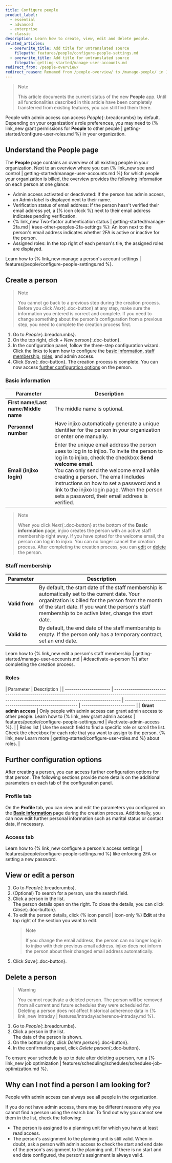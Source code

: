```yaml
---
title: Configure people
product_label:
  - essential
  - advanced
  - enterprise
  - classic
description: Learn how to create, view, edit and delete people.
related_articles:
  - overwrite_title: Add title for untranslated source
    filepath: features/people/configure-people-settings.md
  - overwrite_title: Add title for untranslated source
    filepath: getting-started/manage-user-accounts.md
redirect_from: /people-overview/
redirect_reason: Renamed from /people-overview/ to /manage-people/ in Jan 2023
---
```


> Note
>
> This article documents the current status of the new **People** app. Until all functionalities described in this article have been completely transferred from existing features, you can still find them there.

People with admin access can access _People_{:.breadcrumbs} by default. Depending on your organization's role preferences, you may need to {% link_new grant permissions for **People** to other people | getting-started/configure-user-roles.md %} in your organization.

## Understand the People page

The **People** page contains an overview of all existing people in your organization. Next to an overview where you can {% link_new see and control | getting-started/manage-user-accounts.md %} for which people your organization is billed, the overview provides the following information on each person at one glance:

- Admin access activated or deactivated: If the person has admin access, an Admin label is displayed next to their name.
- Verification status of email address: If the person hasn't verified their email address yet, a {% icon clock %} next to their email address indicates pending verification.
- {% link_new Two-factor authentication status | getting-started/manage-2fa.md | #see-other-peoples-2fa-settings %}: An icon next to the person's email address indicates whether 2FA is active or inactive for the person.
- Assigned roles: In the top right of each person's tile, the assigned roles are displayed.

Learn how to {% link_new manage a person's account settings | features/people/configure-people-settings.md %}.

## Create a person

> Note
>
> You cannot go back to a previous step during the creation process. Before you click _Next_{:.doc-button} at any step, make sure the information you entered is correct and complete. If you need to change something about the person's configuration from a previous step, you need to complete the creation process first.

1. Go to _People_{:.breadcrumbs}.
2. On the top right, click _+ New person_{:.doc-button}.
3. In the configuration panel, follow the three-step configuration wizard. Click the links to learn how to configure the [basic information](#basic-information), [staff membership](#staff-membership), [roles](#roles), and admin access.
4. Click _Save_{:.doc-button}.
   The creation process is complete. You can now access [further configuration options](#further-configuration-options) on the person.

### Basic information

| Parameter                                    | Description                                                                                                                                                                                                                                                                                                                                                                              |
| -------------------------------------------- | ---------------------------------------------------------------------------------------------------------------------------------------------------------------------------------------------------------------------------------------------------------------------------------------------------------------------------------------------------------------------------------------- |
| **First name**/**Last name**/**Middle name** | The middle name is optional.                                                                                                                                                                                                                                                                                                                                                             |
| **Personnel number**                         | Have injixo automatically generate a unique identifier for the person in your organization or enter one manually.                                                                                                                                                                                                                                                                        |
| **Email (injixo login)**                     | Enter the unique email address the person uses to log in to injixo. To invite the person to log in to injixo, check the checkbox **Send welcome email**.<br>You can only send the welcome email while creating a person. The email includes instructions on how to set a password and a link to the injixo login page. When the person sets a password, their email address is verified. |

> Note
>
> When you click _Next_{:.doc-button} at the bottom of the **Basic information** page, injixo creates the person with an active staff membership right away. If you have opted for the welcome email, the person can log in to injixo. You can no longer cancel the creation process. After completing the creation process, you can [edit](#view-or-edit-a-person) or [delete](#delete-a-person) the person.

### Staff membership

| Parameter      | Description                                                                                                                                                                                                                                                    |
| -------------- | -------------------------------------------------------------------------------------------------------------------------------------------------------------------------------------------------------------------------------------------------------------- |
| **Valid from** | By default, the start date of the staff membership is automatically set to the current date. Your organization is billed for the person from the month of the start date. If you want the person's staff membership to be active later, change the start date. |
| **Valid to**   | By default, the end date of the staff membership is empty. If the person only has a temporary contract, set an end date.                                                                                                                                       |

Learn how to {% link_new edit a person's staff membership | getting-started/manage-user-accounts.md | #deactivate-a-person %} after completing the creation process.

### Roles

| Parameter              | Description                                                                                                                                                     |
| ---------------------- | --------------------------------------------------------------------------------------------------------------------------------------------------------------- | ------------------------------------------------------- | -------------------------- |
| **Grant admin access** | Only people with admin access can grant admin access to other people. Learn how to {% link_new grant admin access                                               | features/people/configure-people-settings.md            | #activate-admin-access %}. |
| Roles list             | Use the search field to find a specific role or scroll the list. Check the checkbox for each role that you want to assign to the person. {% link_new Learn more | getting-started/configure-user-roles.md %} about roles. |

## Further configuration options

After creating a person, you can access further configuration options for that person. The following sections provide more details on the additional parameters on each tab of the configuration panel.

### Profile tab

On the **Profile** tab, you can view and edit the parameters you configured on the [**Basic information**](#basic-information) page during the creation process. Additionally, you can now edit further personal information such as marital status or contact data, if necessary.

<!---At the bottom, you can {% link_new add and edit external identifiers | features/acd-integration/cloud/import-agent-status-data.md | #map-external-identifiers-to-people-in-injixo %}.--->

### Access tab

Learn how to {% link_new configure a person's access settings | features/people/configure-people-settings.md %} like enforcing 2FA or setting a new password.

## View or edit a person

1. Go to _People_{:.breadcrumbs}.
2. (Optional) To search for a person, use the search field.
3. Click a person in the list.  
   The person details open on the right. To close the details, you can click _Close_{:.doc-button}.
4. To edit the person details, click {% icon pencil | icon-only %} **Edit** at the top right of the section you want to edit.
   > Note
   >
   > If you change the email address, the person can no longer log in to injixo with their previous email address. injixo does not inform the person about their changed email address automatically.
5. Click _Save_{:.doc-button}.

## Delete a person

> Warning
>
> You cannot reactivate a deleted person. The person will be removed from all current and future schedules they were scheduled for. Deleting a person does not affect historical adherence data in {% link_new Intraday | features/intraday/adherence-intraday.md %}.

1. Go to _People_{:.breadcrumbs}.
2. Click a person in the list.  
   The data of the person is shown.
3. On the bottom right, click _Delete person_{:.doc-button}.
4. In the confirmation panel, click _Delete person_{:.doc-button}.

To ensure your schedule is up to date after deleting a person, run a {% link_new job optimization | features/scheduling/schedules/schedules-job-optimization.md %}.

## Why can I not find a person I am looking for?

People with admin access can always see all people in the organization.

If you do not have admin access, there may be different reasons why you cannot find a person using the search bar. To find out why you cannot see them in the list, check the following:

- The person is assigned to a planning unit for which you have at least read access.
- The person's assignment to the planning unit is still valid. When in doubt, ask a person with admin access to check the start and end date of the person's assignment to the planning unit. If there is no start and end date configured, the person's assignment is always valid.
